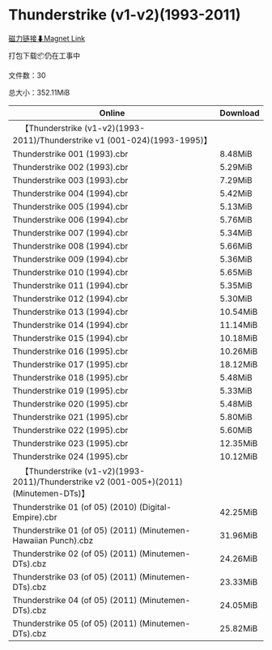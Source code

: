 # Thunderstrike (v1-v2)(1993-2011)

[磁力链接⬇Magnet Link](magnet:?xt=urn:btih:297c590f952a21c3bf1b9ad5216867d5ff693a67&dn=Thunderstrike%20%28v1-v2%29%281993-2011%29)

打包下载📦仍在工事中

文件数：30

总大小：352.11MiB

Online | Download
--- | ---
&emsp;【Thunderstrike (v1-v2)(1993-2011)/Thunderstrike v1 (001-024)(1993-1995)】 | 
Thunderstrike 001 (1993).cbr | 8.48MiB
Thunderstrike 002 (1993).cbr | 5.29MiB
Thunderstrike 003 (1993).cbr | 7.29MiB
Thunderstrike 004 (1994).cbr | 5.42MiB
Thunderstrike 005 (1994).cbr | 5.13MiB
Thunderstrike 006 (1994).cbr | 5.76MiB
Thunderstrike 007 (1994).cbr | 5.34MiB
Thunderstrike 008 (1994).cbr | 5.66MiB
Thunderstrike 009 (1994).cbr | 5.36MiB
Thunderstrike 010 (1994).cbr | 5.65MiB
Thunderstrike 011 (1994).cbr | 5.35MiB
Thunderstrike 012 (1994).cbr | 5.30MiB
Thunderstrike 013 (1994).cbr | 10.54MiB
Thunderstrike 014 (1994).cbr | 11.14MiB
Thunderstrike 015 (1994).cbr | 10.18MiB
Thunderstrike 016 (1995).cbr | 10.26MiB
Thunderstrike 017 (1995).cbr | 18.12MiB
Thunderstrike 018 (1995).cbr | 5.48MiB
Thunderstrike 019 (1995).cbr | 5.33MiB
Thunderstrike 020 (1995).cbr | 5.48MiB
Thunderstrike 021 (1995).cbr | 5.80MiB
Thunderstrike 022 (1995).cbr | 5.60MiB
Thunderstrike 023 (1995).cbr | 12.35MiB
Thunderstrike 024 (1995).cbr | 10.12MiB
&emsp;【Thunderstrike (v1-v2)(1993-2011)/Thunderstrike v2 (001-005+)(2011)(Minutemen-DTs)】 | 
Thunderstrike 01 (of 05) (2010) (Digital-Empire).cbr | 42.25MiB
Thunderstrike 01 (of 05) (2011) (Minutemen-Hawaiian Punch).cbz | 31.96MiB
Thunderstrike 02 (of 05) (2011) (Minutemen-DTs).cbz | 24.26MiB
Thunderstrike 03 (of 05) (2011) (Minutemen-DTs).cbz | 23.33MiB
Thunderstrike 04 (of 05) (2011) (Minutemen-DTs).cbz | 24.05MiB
Thunderstrike 05 (of 05) (2011) (Minutemen-DTs).cbz | 25.82MiB